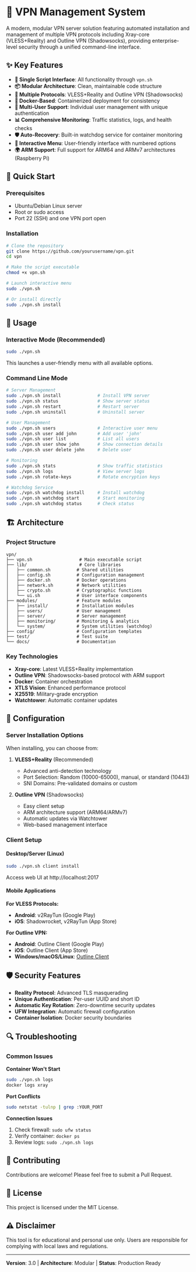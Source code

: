 # 🚀 VPN Management System

A modern, modular VPN server solution featuring automated installation and management of multiple VPN protocols including Xray-core (VLESS+Reality) and Outline VPN (Shadowsocks), providing enterprise-level security through a unified command-line interface.

## ✨ Key Features

- **🎯 Single Script Interface**: All functionality through `vpn.sh`
- **📦 Modular Architecture**: Clean, maintainable code structure
- **🔐 Multiple Protocols**: VLESS+Reality and Outline VPN (Shadowsocks)
- **🐳 Docker-Based**: Containerized deployment for consistency
- **👥 Multi-User Support**: Individual user management with unique authentication
- **📊 Comprehensive Monitoring**: Traffic statistics, logs, and health checks
- **🛡️ Auto-Recovery**: Built-in watchdog service for container monitoring
- **🎨 Interactive Menu**: User-friendly interface with numbered options
- **🌍 ARM Support**: Full support for ARM64 and ARMv7 architectures (Raspberry Pi)

## 🚀 Quick Start

### Prerequisites

- Ubuntu/Debian Linux server
- Root or sudo access
- Port 22 (SSH) and one VPN port open

### Installation

```bash
# Clone the repository
git clone https://github.com/yourusername/vpn.git
cd vpn

# Make the script executable
chmod +x vpn.sh

# Launch interactive menu
sudo ./vpn.sh

# Or install directly
sudo ./vpn.sh install
```

## 📖 Usage

### Interactive Mode (Recommended)

```bash
sudo ./vpn.sh
```

This launches a user-friendly menu with all available options.

### Command Line Mode

```bash
# Server Management
sudo ./vpn.sh install              # Install VPN server
sudo ./vpn.sh status               # Show server status
sudo ./vpn.sh restart              # Restart server
sudo ./vpn.sh uninstall            # Uninstall server

# User Management
sudo ./vpn.sh users                # Interactive user menu
sudo ./vpn.sh user add john        # Add user 'john'
sudo ./vpn.sh user list            # List all users
sudo ./vpn.sh user show john       # Show connection details
sudo ./vpn.sh user delete john     # Delete user

# Monitoring
sudo ./vpn.sh stats                # Show traffic statistics
sudo ./vpn.sh logs                 # View server logs
sudo ./vpn.sh rotate-keys          # Rotate encryption keys

# Watchdog Service
sudo ./vpn.sh watchdog install     # Install watchdog
sudo ./vpn.sh watchdog start       # Start monitoring
sudo ./vpn.sh watchdog status      # Check status
```

## 🏗️ Architecture

### Project Structure

```
vpn/
├── vpn.sh                  # Main executable script
├── lib/                    # Core libraries
│   ├── common.sh          # Shared utilities
│   ├── config.sh          # Configuration management
│   ├── docker.sh          # Docker operations
│   ├── network.sh         # Network utilities
│   ├── crypto.sh          # Cryptographic functions
│   └── ui.sh              # User interface components
├── modules/               # Feature modules
│   ├── install/           # Installation modules
│   ├── users/             # User management
│   ├── server/            # Server management
│   ├── monitoring/        # Monitoring & analytics
│   └── system/            # System utilities (watchdog)
├── config/                # Configuration templates
├── test/                  # Test suite
└── docs/                  # Documentation
```

### Key Technologies

- **Xray-core**: Latest VLESS+Reality implementation
- **Outline VPN**: Shadowsocks-based protocol with ARM support
- **Docker**: Container orchestration
- **XTLS Vision**: Enhanced performance protocol
- **X25519**: Military-grade encryption
- **Watchtower**: Automatic container updates

## 🔧 Configuration

### Server Installation Options

When installing, you can choose from:

1. **VLESS+Reality** (Recommended)
   - Advanced anti-detection technology
   - Port Selection: Random (10000-65000), manual, or standard (10443)
   - SNI Domains: Pre-validated domains or custom
   
2. **Outline VPN** (Shadowsocks)
   - Easy client setup
   - ARM architecture support (ARM64/ARMv7)
   - Automatic updates via Watchtower
   - Web-based management interface

### Client Setup

#### Desktop/Server (Linux)
```bash
sudo ./vpn.sh client install
```
Access web UI at http://localhost:2017

#### Mobile Applications

**For VLESS Protocols:**
- **Android**: v2RayTun (Google Play)
- **iOS**: Shadowrocket, v2RayTun (App Store)

**For Outline VPN:**
- **Android**: Outline Client (Google Play)
- **iOS**: Outline Client (App Store)
- **Windows/macOS/Linux**: [Outline Client](https://getoutline.org/download/)

## 🛡️ Security Features

- **Reality Protocol**: Advanced TLS masquerading
- **Unique Authentication**: Per-user UUID and short ID
- **Automatic Key Rotation**: Zero-downtime security updates
- **UFW Integration**: Automatic firewall configuration
- **Container Isolation**: Docker security boundaries

## 🔍 Troubleshooting

### Common Issues

**Container Won't Start**
```bash
sudo ./vpn.sh logs
docker logs xray
```

**Port Conflicts**
```bash
sudo netstat -tulnp | grep :YOUR_PORT
```

**Connection Issues**
1. Check firewall: `sudo ufw status`
2. Verify container: `docker ps`
3. Review logs: `sudo ./vpn.sh logs`

## 🤝 Contributing

Contributions are welcome! Please feel free to submit a Pull Request.

## 📝 License

This project is licensed under the MIT License.

## ⚠️ Disclaimer

This tool is for educational and personal use only. Users are responsible for complying with local laws and regulations.

---

**Version**: 3.0 | **Architecture**: Modular | **Status**: Production Ready